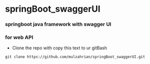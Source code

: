 # springBoot_swaggerUI

### springboot java framework with swagger UI
### for web API 
- Clone the repo with copy this text to ur gitBash
```
git clone https://github.com/mulzahrian/springBoot_swaggerUI.git
```

